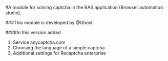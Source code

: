 #A module for solving captcha in the BAS application (Browser automation studio).

###This module is developed by @Ghost.

####In this version added

1. Service anycaptcha.com
2. Choosing the language of a simple captcha
3. Additional settings for Recaptcha enterprise
